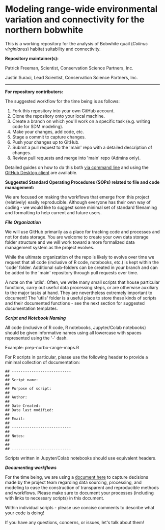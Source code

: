 # Modeling range-wide environmental variation and connectivity for the northern bobwhite

This is a working repository for the analysis of Bobwhite quail (*Colinus virginianus*) habitat suitability and connectivity.

**Repository maintainer(s):**

Patrick Freeman, Scientist, Conservation Science Partners, Inc.

Justin Suraci, Lead Scientist, Conservation Science Partners, Inc.

------------------------------------------------------------------------

**For repository contributors:**

The suggested workflow for the time being is as follows:

1.  Fork this repository into your own GitHub account.
2.  Clone the repository onto your local machine.
3.  Create a branch on which you'll work on a specific task (e.g. writing code for SDM modeling).
4.  Make your changes, add code, etc.
5.  Stage a commit to capture changes.
6.  Push your changes up to GitHub.
7.  Submit a pull request to the 'main' repo with a detailed description of changes.
8.  Review pull requests and merge into 'main' repo (Admins only).

Detailed guides on how to do this both [via command line](https://docs.github.com/en/get-started/quickstart/contributing-to-projects) and using the [GitHub Desktop client](https://docs.github.com/en/desktop/contributing-and-collaborating-using-github-desktop/adding-and-cloning-repositories/cloning-and-forking-repositories-from-github-desktop) are available.

**Suggested Standard Operating Procedures (SOPs) related to file and code management:**

We are focused on making the workflows that emerge from this project (relatively) easily reproducible. Although everyone has their own way of coding - we would like to suggest some minimal set of standard filenaming and formatting to help current and future users.

***File Organization***

We will use GitHub primarily as a place for tracking code and processes and not for data storage. You are welcome to create your own data storage folder structure and we will work toward a more formalized data management system as the project evolves.

While the ultimate organization of the repo is likely to evolve over time we request that all code (inclusive of R code, notebooks, etc.) is kept within the 'code' folder. Additional sub-folders can be created in your branch and can be added to the 'main' repository through pull requests over time.

A note on the 'utils': Often, we write many small scripts that house particular functions, carry out useful data processing steps, or are otherwise auxiliary to the major tasks at hand. They are nevertheless extremely important to document! The 'utils' folder is a useful place to store these kinds of scripts and their documented functions - see the next section for suggested documentation templates.

***Script and Notebook Naming***

All code (inclusive of R code, R notebooks, Jupyter/Colab notebooks) should be given informative names using all lowercase with spaces represented using the '-' dash.

Example: prep-norbo-range-maps.R

For R scripts in particular, please use the following header to provide a minimal collection of documentation:

```{r}
## ---------------------------
##
## Script name: 
##
## Purpose of script:
##
## Author: 
##
## Date Created: 
## Date last modified:
##
## Email: 
##
## ---------------------------
##
## Notes:
## 
##
## ---------------------------
```

Scripts written in Jupyter/Colab notebooks should use equivalent headers.

***Documenting workflows***

For the time being, we are using a [document here](https://docs.google.com/document/d/1yPoX90D-3GDC4uxYxkjF8r4zELiCaKERMUydKMRVBDs/edit#heading=h.nujcvc9bj98v) to capture decisions made by the project team regarding data sourcing, processing, and modeling to ease the construction of transparent and reproducible methods and workflows. Please make sure to document your processes (including with links to necessary scripts) in this document.

Within individual scripts - please use concise comments to describe what your code is doing!

If you have any questions, concerns, or issues, let's talk about them!
